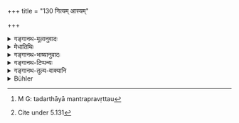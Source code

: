 +++
title = "130 नित्यम् आस्यम्"

+++

<details><summary>गङ्गानथ-मूलानुवादः</summary>

The mouth of women is always pure; as also the bird in the dropping of fruits; the calf is pure in causing the flow (of milk); and the dog is pure in the catching of deer—(128).
</details>

<details><summary>मेधातिथिः</summary>

सर्व**स्त्रीणाम्** **आस्यं शुचि** परिचुंबनादौ । "स्त्रियश् च रतिसंसर्गे" (वध् २८.८) इति स्मृत्यन्तरम् । रतिसंबन्धिनीष्व् एव न मातृभगिण्यादिषु । अत्र उच्छिष्टप्रतिषेधो ऽयं न मन्तव्यो योषितः । सत्य् अपि रतिसंबन्धित्वे "नाश्नीयाद् भार्यया सार्धम्" (म्ध् ४.४३) इति वचनान् न भुज्येतेति सिद्धं चतुर्थाध्याये । नित्यग्रहणान् न संयोगवेलायाम् एव, किं तर्हि तदर्थायाम् एव अप्रवृत्तौ[^२५९] ।


[^२५९]:
     M G: tadarthāyā mantrapravṛttau

- **शकुनिः फलपातने** । पक्षिमात्रवचने ऽपि शकुनिशब्दः काककङ्कादीनां विट्भुजा नेष्यते समाचारात् । पातनग्रहणाद् वृक्षस्थस्य फलस्यायं विधिः । 

- **प्रस्रवे** दुह्यमानाया गोर् **वत्सः** पयःप्रक्षरणार्थं स्तनेषु संश्लिष्यते । अथ वोच्यते "गावो मेध्या मुखाद् ऋते"[^२६०] इति वचनाद् अशुचित्वे प्राप्ते, तन्निवृत्त्यर्थं वचनम् अतस् तदीयास्यसंस्पर्शस्य । न तु **श्वा** शुचिः । **मृगं** तु यदाखेटकादौ गृह्णाति हन्तुं तदा **शुचिः** ॥ ५.१२८ ॥


[^२६०]:
     Cite under 5.131
</details>

<details><summary>गङ्गानथ-भाष्यानुवादः</summary>

The mouth of all women is ‘*pure*’— for the purposes of kissing &c. ‘Women during sexual intercourse etc.’—says another *Smṛti* -text. What is said here applies only to such women with whom sexual intercourse is possible, and not to the mother, sister and such women. This should not be understood to be the denial of the impurity attaching to the mouth until it is washed after food. Because even though the wife is a woman with whom sexual intercourse is possible, yet it has been declared in discourse IV that ‘one should not eat with his wife’.

The addition of the term ‘*always*’ implies that the mouth is pure, not only at the time of the actual intercourse, but also during the acts that lead up to it.

‘*The bird in the dropping of fruits*’.— Though the term “*śakuni*’, ‘*bird*’, denotes all kinds of birds, yet by usage, what is said here is not applicable to the crow, the vulture or other such birds as feed upon unclean things.

Since the text uses the term ‘*dropping*’, the present rule applies only to fruits on the tree.

‘*In causing the flow*’.—*When* the cow is being milked, the calf is made to touch the teats for the purpose of making the milk to flow; and yet it has been declared that ‘cows are pure except in their mouths’; so that the touch of the calf’s mouth might be regarded as a source of impurity; it is with a view to preclude this notion that we have the present text.

The dog itself is not pure; but it is to be regarded as pure when in the course of hunting, it catches’the deer—(128).
</details>

<details><summary>गङ्गानथ-टिप्पन्यः</summary>

(Verse 130 of others.)

This verse is quoted in *Hemādri* (Śrāddha, p. 835);—in *Śuddhikaumudī* (p. 355), which says the meaning is that the woman’s mouth is clean, for the purpose of kissing;—and in *Kṛtyasārasamuccaya* (p. 84) which says ‘women’ means ‘one’s own wife’, and that ‘*prasrave*’ means ‘in drinking the milk of the cow.’
</details>

<details><summary>गङ्गानथ-तुल्य-वाक्यानि</summary>

*Baudhāyana* (1.9, 2).—‘A calf is pure in making the milk flow; a bird
in the dropping of fruits, women at the time of dalliance and a dog in catching a deer.’

*Sumantu* (Parāśaramādhava, p. 145).—‘Women, infants, mosquitoes, flies,
cats, rats, shadow, seats, beds, conveyances and water-particles are always pure.’

*Bṛhaspati* (Parāśaramādhava, p. 145).—‘Of Brāhmaṇas, the feet are pure;
of goats and horses, the mouth; of cows, the hind-part is pure; of women, the whole body.’

*Vaśiṣṭha* (28.8).—‘A calf is pure for the flowing of milk; a bird when
it causes a fruit to fall, women during dalliance, and a dog when it catches a deer.’

*Uśanas* (Parāśaramādhava, p. 144).—‘The cow is pure at the hind-part,
the goat and other at the front; women are pure all over; but their heart is impure.’

*Vaśiṣṭha* (3.45, 47).—‘Wild animals killed by dogs and fruits thrown by
birds, what has been spoilt by children and what has been handled by women,...the Lord of Created Beings has declared these to be pure.’

*Viṣṇu* (23.49).—‘The mouth of the woman is always pure, a bird is pure
in the dropping of fruits; a sucking calf in the flowing of milk; and a dog in the catching of deer.’

*Yājñavalkya* (1.187, 192-195).—‘The woman’s mouth is pure...... So is
the deer’s flesh dropped by dogs, Caṇḍālas, carnivorous animals and others...... Sun’s rays, fire, goat, shadow, cow, horse, earth, air, liquid particles and flies are pure for touching; and the calf is pure in making the milk flow. The goat and the horse are pure in their mouth, but not so the cow, nor the excretions from human bodies. Roads are purified by the rays of the sun and the moon and by wind; particles issuing from the mouth are pure, so also water dropped during sipping water and the hairs of the moustache in the mouth.’

*Yama* (Aparārka, p. 274).—‘Seat, bed, conveyance, woman’s mouth,
blanket, and razor,—these and the sacrificial cups, the wise never regard as defiled. The following are always pure to the touch:—cow, horse, liquid particles, shadow, flies, locusts, parrots, goat, elephant, martial umbrella, solar and lunar rays, earth, lire, dust, air, water, curd, clarified butter, milk.’

*Śaṅkha* (Do.).—‘Smoke, fire and dust wafted by the wind, are pure.’

*Brahmapurāṇa* (Do.).—‘The mouth of one’s wife during.dalliance and of
the infant just born are pure.’

*Devala* (Do.).—‘Goats and horses arc pure in their mouth, cows are pure
in their hind-part, trees are pure when in flower; Brāhmaṇas are always pure.’

*Śivadharmottara* (Do.).—‘Brāhmaṇa, cow, flies, perspiration, shadow,
lire, sun’s rays, dust, earth, air,—are pure in touching...... The shadow cast by the Caṇḍāla and the out cast is never defiling to the touch.’

*Paiṭhīnasi* (Parāśaramādhava, p. 145).—‘Woman’s mouth during
dalliance.’

*Parāśara* (7.35).—‘Unimpeded currents are never impure, nor dust raised
by the wind; women, old persons and children are never impure.’
</details>

<details><summary>Bühler</summary>

130	The mouth of a woman is always pure, likewise a bird when he causes a fruit to fall; a calf is pure on the flowing of the milk, and a dog when he catches a deer.
</details>

